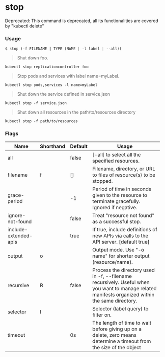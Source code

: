 # stop

Deprecated: This command is deprecated, all its functionalities are covered by "kubectl delete"

### Usage

`$ stop (-f FILENAME | TYPE (NAME | -l label | --all))`

> Shut down foo.

```shell
kubectl stop replicationcontroller foo
```

> Stop pods and services with label name=myLabel.

```shell
kubectl stop pods,services -l name=myLabel
```

> Shut down the service defined in service.json

```shell
kubectl stop -f service.json
```

> Shut down all resources in the path/to/resources directory

```shell
kubectl stop -f path/to/resources
```


### Flags

Name | Shorthand | Default | Usage
---- | --------- | ------- | ----- 
all |  | false | [-all] to select all the specified resources. 
filename | f | [] | Filename, directory, or URL to files of resource(s) to be stopped. 
grace-period |  | -1 | Period of time in seconds given to the resource to terminate gracefully. Ignored if negative. 
ignore-not-found |  | false | Treat "resource not found" as a successful stop. 
include-extended-apis |  | true | If true, include definitions of new APIs via calls to the API server. [default true] 
output | o |  | Output mode. Use "-o name" for shorter output (resource/name). 
recursive | R | false | Process the directory used in -f, --filename recursively. Useful when you want to manage related manifests organized within the same directory. 
selector | l |  | Selector (label query) to filter on. 
timeout |  | 0s | The length of time to wait before giving up on a delete, zero means determine a timeout from the size of the object 



